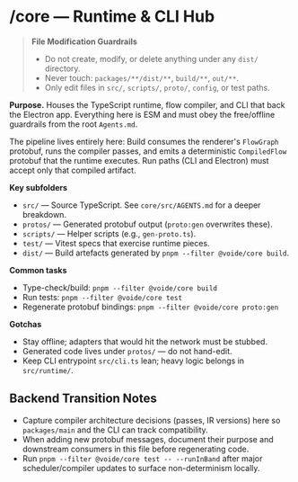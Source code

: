 # /core — Runtime & CLI Hub
> **File Modification Guardrails**
> - Do not create, modify, or delete anything under any `dist/` directory.
> - Never touch: `packages/**/dist/**`, `build/**`, `out/**`.
> - Only edit files in `src/`, `scripts/`, `proto/`, `config`, or test paths.


**Purpose.** Houses the TypeScript runtime, flow compiler, and CLI that back the
Electron app. Everything here is ESM and must obey the free/offline guardrails
from the root `Agents.md`.

The pipeline lives entirely here: Build consumes the renderer's `FlowGraph`
protobuf, runs the compiler passes, and emits a deterministic `CompiledFlow`
protobuf that the runtime executes. Run paths (CLI and Electron) must accept
only that compiled artifact.

**Key subfolders**
- `src/` — Source TypeScript. See `core/src/AGENTS.md` for a deeper breakdown.
- `protos/` — Generated protobuf output (`proto:gen` overwrites these).
- `scripts/` — Helper scripts (e.g., `gen-proto.ts`).
- `test/` — Vitest specs that exercise runtime pieces.
- `dist/` — Build artefacts generated by `pnpm --filter @voide/core build`.

**Common tasks**
- Type-check/build: `pnpm --filter @voide/core build`
- Run tests: `pnpm --filter @voide/core test`
- Regenerate protobuf bindings: `pnpm --filter @voide/core proto:gen`

**Gotchas**
- Stay offline; adapters that would hit the network must be stubbed.
- Generated code lives under `protos/` — do not hand-edit.
- Keep CLI entrypoint `src/cli.ts` lean; heavy logic belongs in `src/runtime/`.

## Backend Transition Notes

- Capture compiler architecture decisions (passes, IR versions) here so `packages/main` and the CLI can track compatibility.
- When adding new protobuf messages, document their purpose and downstream consumers in this file before regenerating code.
- Run `pnpm --filter @voide/core test -- --runInBand` after major scheduler/compiler updates to surface non-determinism locally.
